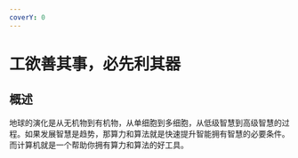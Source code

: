 ```yaml
---
coverY: 0
---
```


# 工欲善其事，必先利其器

## 概述

地球的演化是从无机物到有机物，从单细胞到多细胞，从低级智慧到高级智慧的过程。如果发展智慧是趋势，那算力和算法就是快速提升智能拥有智慧的必要条件。而计算机就是一个帮助你拥有算力和算法的好工具。

